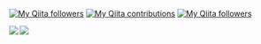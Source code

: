 [![My Qiita followers](http://qiita-badge.apiapi.app/s/kyonc5/posts.svg)](http://qiita.com/kyonc5) [![My Qiita contributions](http://qiita-badge.apiapi.app/s/kyonc5/contributions.svg)](http://qiita.com/kyonc5) [![My Qiita followers](http://qiita-badge.apiapi.app/s/kyonc5/followers.svg)](http://qiita.com/kyonc5)

<a href="https://github.com/anuraghazra/github-readme-stats">
  <img align="left" src="https://github-readme-stats-kyonc5.vercel.app/api?username=kyonc5&show_icons=true&count_private=true&theme=ocean_dark&hide_border=true" />
</a>
<a href="https://github.com/anuraghazra/github-readme-stats">
  <img align="left" src="https://github-readme-stats-kyonc5.vercel.app/api/top-langs/?username=kyonc5&theme=ocean_dark&layout=compact&langs_count=10&hide_border=true" />
</a>
